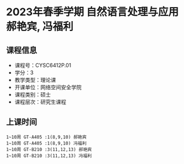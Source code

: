 # 2023年春季学期 自然语言处理与应用 郝艳宾, 冯福利






## 课程信息

- 课程号：CYSC6412P.01
- 学分：3
- 教学类型：理论课
- 开课单位：网络空间安全学院
- 课程类别：硕士
- 课程层次：研究生课程

## 上课时间

```
1~10周 GT-A405 :1(8,9,10) 郝艳宾
1~10周 GT-A405 :1(8,9,10) 冯福利
1~10周 GT-B210 :3(11,12,13) 郝艳宾
1~10周 GT-B210 :3(11,12,13) 冯福利
```

